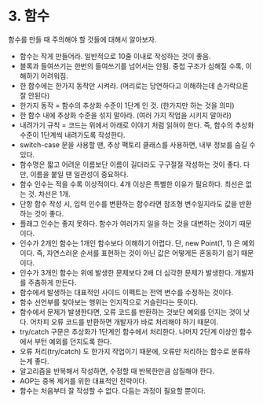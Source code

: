 # 3. 함수

함수를 만들 때 주의해야 할 것들에 대해서 알아보자.

* 함수는 작게 만들어라. 일반적으로 10줄 이내로 작성하는 것이 좋음.
* 블록과 들여쓰기는 한번의 들여쓰기를 넘어서는 안됨. 중첩 구조가 심해질 수록, 이해하기 어려워짐.
* 한 함수에는 한가지 동작만 시켜라. \(머리로는 당연하다고 이해하는데 손가락으론 잘 안된다\)
* 한가지 동작 = 함수의 추상화 수준이 1단계 인 것. \(한가지만 하는 것을 의미\)
* 한 함수 내에 추상화 수준을 섞지 말아라. \(여러 가지 작업을 시키지 말아라\)
* 내려가기 규칙 = 코드는 위에서 아래로 이야기 처럼 읽혀야 한다. 즉, 함수의 추상화 수준이 1단계씩 내려가도록 작성한다.
* switch-case 문을 사용할 땐, 추상 팩토리 클래스를 사용하면, 내부 정보를 숨길 수 있다.
* 함수명은 짧고 어려운 이름보단 이름이 길더라도 구구절절 작성하는 것이 좋다. 다만, 이름을 붙일 땐 일관성이 중요하다.
* 함수 인수는 적을 수록 이상적이다. 4개 이상은 특별한 이유가 필요하다. 최선은 없는 것. 차선은 1개.
* 단항 함수 작성 시, 입력 인수를 변환하는 함수라면 참조형 변수일지라도 값을 반환하는 것이 좋다.
* 플래그 인수는 좋지 못하다. 함수가 여러가지 일을 하는 것을 대변하는 것이기 때문이다.
* 인수가 2개인 함수는 1개인 함수보다 이해하기 어렵다. 단, new Point\(1, 1\) 은 예외이다. 즉, 자연스러운 순서를 표현하는 것이 아닌 값은 어떻게든 혼동하기 쉽기 때문이다.
* 인수가 3개인 함수는 위에 발생한 문제보다 2배 더 심각한 문제가 발생한다. 개발자를 주춤하게 만든다.
* 함수에서 발생하는 대표적인 사이드 이펙트는 전역 변수를 수정하는 것이다.
* 함수 선언부를 찾아보는 행위는 인지적으로 거슬린다는 뜻이다.
* 함수에서 문제가 발생한다면, 오류 코드를 반환하는 것보단 예외를 던지는 것이 낫다. 어차피 오류 코드를 반환하면 개발자가 바로 처리해야 하기 때문이.
* try/catch 구문은 추상화가 1단계인 함수에서 처리한다. 나머지 2단계 이상인 함수에서 부턴 예외를 던지도록 한다.
* 오류 처리\(try/catch\) 도 한가지 작업이기 때문에, 오류만 처리하는 함수로 분류하는게 좋다.
* 알고리즘을 반복해서 작성하면, 수정할 때 반복한만큼 삽질해야 한다. 
* AOP는 중복 제거를 위한 대표적인 전략이다.
* 함수는 처음부터 잘 작성할 수 없다. 다듬는 과정이 필요할 뿐이다.

